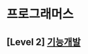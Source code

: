 # 프로그래머스 
## [Level 2] [기능개발][link]

[link]: https://programmers.co.kr/learn/courses/30/lessons/42586
